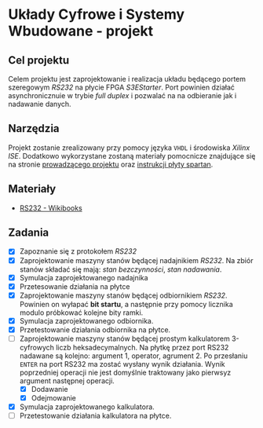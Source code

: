 # Układy Cyfrowe i Systemy Wbudowane - projekt

## Cel projektu
Celem projektu jest zaprojektowanie i realizacja układu będącego portem szeregowym _RS232_ na płycie FPGA _S3EStarter_. Port powinien działać asynchronicznuie w trybie _full duplex_ i pozwalać na na odbieranie jak i nadawanie danych.

## Narzędzia
Projekt zostanie zrealizowany przy pomocy języka `VHDL` i środowiska _Xilinx ISE_. Dodatkowo wykorzystane zostaną materiały pomocnicze znajdujące się na stronie [prowadzącego projektu](http://indyk.ict.pwr.wroc.pl/ucyfr/fpga/) oraz [instrukcji płyty spartan](https://docs.xilinx.com/v/u/en-US/ug230).

## Materiały
* [RS232 - Wikibooks](https://en.wikibooks.org/wiki/Serial_Programming/RS-232_Connections#Signal_Bits)

## Zadania
- [x] Zapoznanie się z protokołem _RS232_
- [x] Zaprojektowanie maszyny stanów będącej nadajnikiem _RS232_. Na zbiór stanów składać się mają: _stan bezczynności_, _stan nadawania_.
- [x] Symulacja zaprojektowanego nadajnika
- [x] Przetesowanie działania na płytce
- [x] Zaprojektowanie maszyny stanów będącej odbiornikiem _RS232_. Powinien on wyłapać **bit startu**, a następnie przy pomocy licznika modulo próbkować kolejne bity ramki.
- [x] Symulacja zaprojektowanego odbiornika.
- [x] Przetestowanie działania odbiornika na płytce.
- [ ] Zaprojektowanie maszyny stanów będącej prostym kalkulatorem 3-cyfrowych liczb heksadecymalnych. Na płytkę przez port RS232 nadawane są kolejno: argument 1, operator, agrument 2. Po przesłaniu `ENTER` na port RS232 ma zostać wysłany wynik działania. Wynik poprzedniej operacji nie jest domyślnie traktowany jako pierwsyz argument następnej operacji.
  - [x] Dodawanie
  - [x] Odejmowanie
- [x] Symulacja zaprojektowanego kalkulatora.
- [ ] Przetestowanie działania kalkulatora na płytce.
